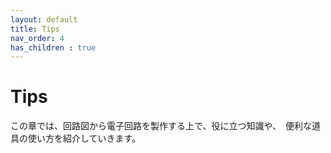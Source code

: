 ```yaml
---
layout: default
title: Tips
nav_order: 4
has_children : true
---
```


# Tips

この章では、回路図から電子回路を製作する上で、役に立つ知識や、　便利な道具の使い方を紹介していきます。